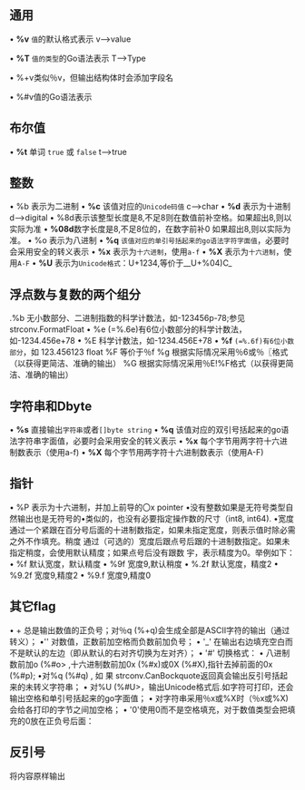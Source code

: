 ## 通用

• **%v** `值`的默认格式表示 v-->value

• **%T** `值的类型`的Go语法表示 T-->Type

• %+v类似％v，但输出结构体时会添加字段名

• %#v值的Go语法表示


## 布尔值

• **%t** 单词 `true` 或 `false` t-->true

## 整数

• %b 表示为二进制
• **%c** 该值对应的`Unicode码值` c-->char
• **%d** 表示为十进制 d-->digital
• %8d表示该整型长度是8,不足8则在数值前补空格。如果超出8,则以实际为准
• **%08d**数字长度是8,不足8位的，在数字前补0 如果超出8,则以实际为准。
• %o 表示为八进制
• **%q** `该值对应的单引号括起来的go语法字符字面值`，必要时会采用安全的转义表示
• **%x** 表示为`十六进制`，使用`a-f`
• **%X** 表示为`十六进制`，使用`A-F`
• **%U** 表示为`Unicode格式`：U+1234,等价于__U+%04)C_

## 浮点数与复数的两个组分
.%b 无小数部分、二进制指数的科学计数法，如-123456p-78;参见strconv.FormatFloat
• %e (=%.6e)有6位小数部分的科学计数法，如-1234.456e+78
• %E 科学计数法，如-1234.456E+78
• **%f** `(=%.6f)有6位小数部分`，如 123.456123 float
%F 等价于％f
%g 根据实际情况采用％6或％〖格式（以获得更简洁、准确的输出） 
%G 根据实际情况采用％E!%F格式（以获得更简洁、准确的输出）

## 字符串和Dbyte

• **%s** 直接输出`字符串`或者`[]byte string`
• **%q** 该值对应的双引号括起来的go语法字符串字面值，必要时会采用安全的转义表示
• **%x** 每个字节用两字符十六进制数表示（使用a-f)
• **%X** 每个字节用两字符十六进制数表示（使用A-F)

## 指针

• %P 表示为十六进制，并加上前导的〇x pointer
•没有整数如果是无符号类型自然输出也是无符号的•类似的，也没有必要指定操作数的尺寸（int8, 
int64).
•宽度通过一个紧跟在百分号后面的十进制数指定，如果未指定宽度，则表示值时除必需之外不作填充。稍度 
通过（可选的）宽度后跟点号后跟的十进制数指定。如果未指定稍度，会使用默认精度；如果点号后没有跟数 
宇，表示精度为0。举例如下：
• %f 默认宽度，默认精度
• %9f 宽度9,默认稍度
• %.2f 默认宽度，精度2
• %9.2f 宽度9,精度2
• %9.f 宽度9,精度0

## 其它flag

• +   总是输出数值的正负号；对％q (%+q)会生成全部是ASCII字符的输出（通过转义）；
•''    对数值，正数前加空格而负数前加负号；
• '_'   在输出右边填充空白而不是畎认的左边（即从默认的右对齐切换为左对齐）；
• '#'   切换格式：
• 八进制数前加o (%#o> ,十六进制数前加0x (%#x)或0X (%#X),指针去掉前面的0x (%#p);
•对%q (%#q) , 如 果 strconv.CanBockquote返回真会输出反引号括起来的未转义字符串；
• 对%U (%#U>，输出Unicode格式后.如字符可打印，还会输出空格和单引号括起来的go字面值；
• 对字符串采用％x或%X时（％x或%X)会给各打印的字节之间加空格；
• '0'使用0而不是空格填充，对于数值类型会把填充的0放在正负号后面： 

## 反引号

将内容原样输出